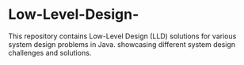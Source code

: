 # Low-Level-Design-
This repository contains Low-Level Design (LLD) solutions for various system design problems in Java. showcasing different system design challenges and solutions.
